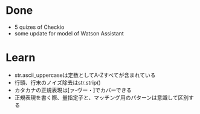 # Done
- 5 quizes of Checkio
- some update for model of Watson Assistant

# Learn
- str.ascii_uppercaseは定数としてA-Zすべてが含まれている
- 行頭、行末のノイズ除去はstr.strip()
- カタカナの正規表現は[ァ-ヴー・]でカバーできる
- 正規表現を書く際、量指定子と、マッチング用のパターンは意識して区別する
